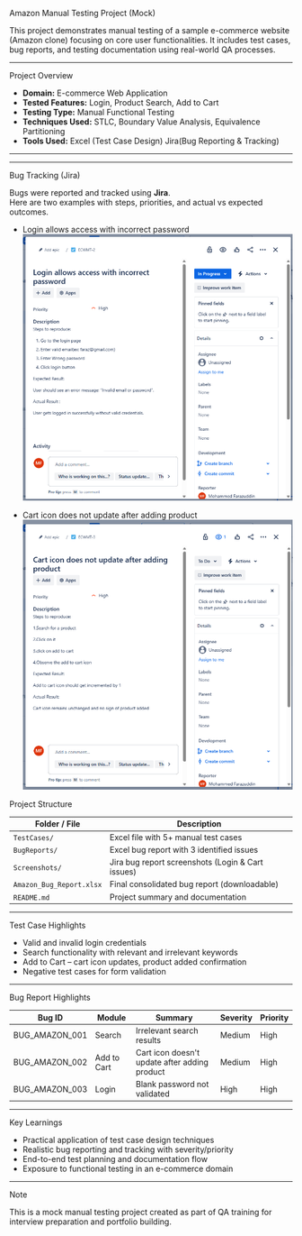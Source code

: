 Amazon Manual Testing Project (Mock)

This project demonstrates manual testing of a sample e-commerce website (Amazon clone) focusing on core user functionalities. It includes test cases, bug reports, and testing documentation using real-world QA processes.

---

 Project Overview

- **Domain:** E-commerce Web Application  
- **Tested Features:** Login, Product Search, Add to Cart  
- **Testing Type:** Manual Functional Testing  
- **Techniques Used:** STLC, Boundary Value Analysis, Equivalence Partitioning  
- **Tools Used:** Excel (Test Case Design)
                  Jira(Bug Reporting & Tracking)
---
---

 Bug Tracking (Jira)

Bugs were reported and tracked using **Jira**.  
Here are two examples with steps, priorities, and actual vs expected outcomes.

- Login allows access with incorrect password  
  ![Login Bug Screenshot](Screenshots/jira_bug_login.png)

- Cart icon does not update after adding product  
  ![Cart Icon Bug Screenshot](Screenshots/jira_bug_cart_icon.png)


 Project Structure

| Folder / File                | Description                                       |
|-----------------------------|---------------------------------------------------|
| `TestCases/`                | Excel file with 5+ manual test cases              |
| `BugReports/`               | Excel bug report with 3 identified issues         |
| `Screenshots/`              | Jira bug report screenshots (Login & Cart issues) |
| `Amazon_Bug_Report.xlsx`    | Final consolidated bug report (downloadable)      |
| `README.md`                 | Project summary and documentation                 |

---

 Test Case Highlights

- Valid and invalid login credentials  
- Search functionality with relevant and irrelevant keywords  
- Add to Cart – cart icon updates, product added confirmation  
- Negative test cases for form validation

---

 Bug Report Highlights

| Bug ID          | Module       | Summary                                        | Severity | Priority |
|-----------------|--------------|------------------------------------------------|----------|----------|
| BUG_AMAZON_001  | Search       | Irrelevant search results                      | Medium   | High     |
| BUG_AMAZON_002  | Add to Cart  | Cart icon doesn't update after adding product | Medium   | High     |
| BUG_AMAZON_003  | Login        | Blank password not validated                   | High     | High     |

---

 Key Learnings

- Practical application of test case design techniques  
- Realistic bug reporting and tracking with severity/priority  
- End-to-end test planning and documentation flow  
- Exposure to functional testing in an e-commerce domain

---

 Note

This is a mock manual testing project created as part of QA training for interview preparation and portfolio building.

